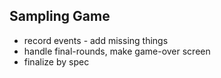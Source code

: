 Sampling Game
-------------

- record events - add missing things
- handle final-rounds, make game-over screen
- finalize by spec 
